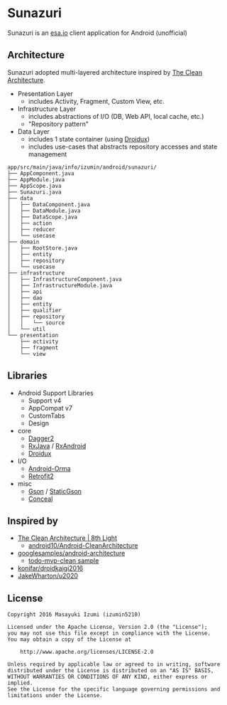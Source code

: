 # Sunazuri
Sunazuri is an [esa.io][esa] client application for Android (unofficial)

## Architecture
Sunazuri adopted multi-layered architecture inspired by [The Clean Architecture][clean].

- Presentation Layer
    - includes Activity, Fragment, Custom View, etc.
- Infrastructure Layer
    - includes abstractions of I/O (DB, Web API, local cache, etc.)
    - "Repository pattern"
- Data Layer
    - includes 1 state container (using [Droidux][droidux])
    - includes use-cases that abstracts repository accesses and state management

```
app/src/main/java/info/izumin/android/sunazuri/
├── AppComponent.java
├── AppModule.java
├── AppScope.java
├── Sunazuri.java
├── data
│   ├── DataComponent.java
│   ├── DataModule.java
│   ├── DataScope.java
│   ├── action
│   ├── reducer
│   └── usecase
├── domain
│   ├── RootStore.java
│   ├── entity
│   ├── repository
│   └── usecase
├── infrastructure
│   ├── InfrastructureComponent.java
│   ├── InfrastructureModule.java
│   ├── api
│   ├── dao
│   ├── entity
│   ├── qualifier
│   ├── repository
│   │   └── source
│   └── util
└── presentation
    ├── activity
    ├── fragment
    └── view
```

## Libraries

- Android Support Libraries
    - Support v4
    - AppCompat v7
    - CustomTabs
    - Design
- core
    - [Dagger2](http://google.github.io/dagger/)
    - [RxJava](https://github.com/ReactiveX/RxJava) / [RxAndroid](https://github.com/ReactiveX/RxAndroid)
    - [Droidux][droidux]
- I/O
    - [Android-Orma](https://github.com/gfx/Android-Orma)
    - [Retrofit2](http://square.github.io/retrofit/)
- misc
    - [Gson](https://github.com/facebook/conceal) / [StaticGson](https://github.com/gfx/StaticGson)
    - [Conceal](https://github.com/facebook/conceal)

## Inspired by

- [The Clean Architecture | 8th Light][clean]
    - [android10/Android-CleanArchitecture][clean-app]
- [googlesamples/android-architecture][googlesample]
    - [todo-mvp-clean sample][googleclean]
- [konifar/droidkaigi2016][droidkaigi2016]
- [JakeWharton/u2020][u2020]


## License

```
Copyright 2016 Masayuki Izumi (izumin5210)

Licensed under the Apache License, Version 2.0 (the "License");
you may not use this file except in compliance with the License.
You may obtain a copy of the License at

    http://www.apache.org/licenses/LICENSE-2.0

Unless required by applicable law or agreed to in writing, software
distributed under the License is distributed on an "AS IS" BASIS,
WITHOUT WARRANTIES OR CONDITIONS OF ANY KIND, either express or implied.
See the License for the specific language governing permissions and
limitations under the License.
```

[esa]: https://esa.io/
[clean]: https://blog.8thlight.com/uncle-bob/2012/08/13/the-clean-architecture.html
[clean-app]: https://github.com/android10/Android-CleanArchitecture
[droidkaigi2016]: https://github.com/konifar/droidkaigi2016/
[googlesample]: https://github.com/googlesamples/android-architecture
[googleclean]: https://github.com/googlesamples/android-architecture/tree/todo-mvp-clean/
[u2020]: https://github.com/JakeWharton/u2020
[droidux]: https://github.com/izumin5210/Droidux
